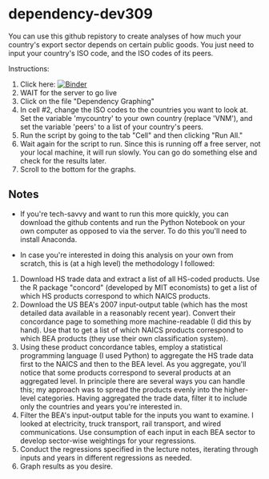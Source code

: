 # dependency-dev309

You can use this github repistory to create analyses of how much your country's export sector depends on certain public goods. You just need to input your country's ISO code, and the ISO codes of its peers.

Instructions:

1. Click here:
[![Binder](https://mybinder.org/badge.svg)](https://mybinder.org/v2/gh/eric-protzer/dependency-dev309/master)
2. WAIT for the server to go live
3. Click on the file "Dependency Graphing"
4. In cell #2, change the ISO codes to the countries you want to look at. Set the variable 'mycountry' to your own country (replace 'VNM'), and set the variable 'peers' to a list of your country's peers. 
5. Run the script by going to the tab "Cell" and then clicking "Run All." 
6. Wait again for the script to run. Since this is running off a free server, not your local machine, it will run slowly. You can go do something else and check for the results later. 
7. Scroll to the bottom for the graphs. 

## Notes
- If you're tech-savvy and want to run this more quickly, you can download the github contents and run the Python Notebook on your own computer as opposed to via the server. To do this you'll need to install Anaconda.

- In case you're interested in doing this analysis on your own from scratch, this is (at a high level) the methodology I followed:
1) Download HS trade data and extract a list of all HS-coded products. Use the R package "concord" (developed by MIT economists) to get a list of which HS products correspond to which NAICS products. 
2) Download the US BEA's 2007 input-output table (which has the most detailed data available in a reasonably recent year). Convert their concordance page to something more machine-readable (I did this by hand). Use that to get a list of which NAICS products correspond to which BEA products (they use their own classification system). 
3) Using these product concordance tables, employ a statistical programming language (I used Python) to aggregate the HS trade data first to the NAICS and then to the BEA level. As you aggregate, you'll notice that some products correspond to several products at an aggregated level. In principle there are several ways you can handle this; my approach was to spread the products evenly into the higher-level categories. Having aggregated the trade data, filter it to include only the countries and years you're interested in. 
4) Filter the BEA's input-output table for the inputs you want to examine. I looked at electricity, truck transport, rail transport, and wired communications. Use consumption of each input in each BEA sector to develop sector-wise weightings for your regressions. 
5) Conduct the regressions specified in the lecture notes, iterating through inputs and years in different regressions as needed. 
6) Graph results as you desire. 
